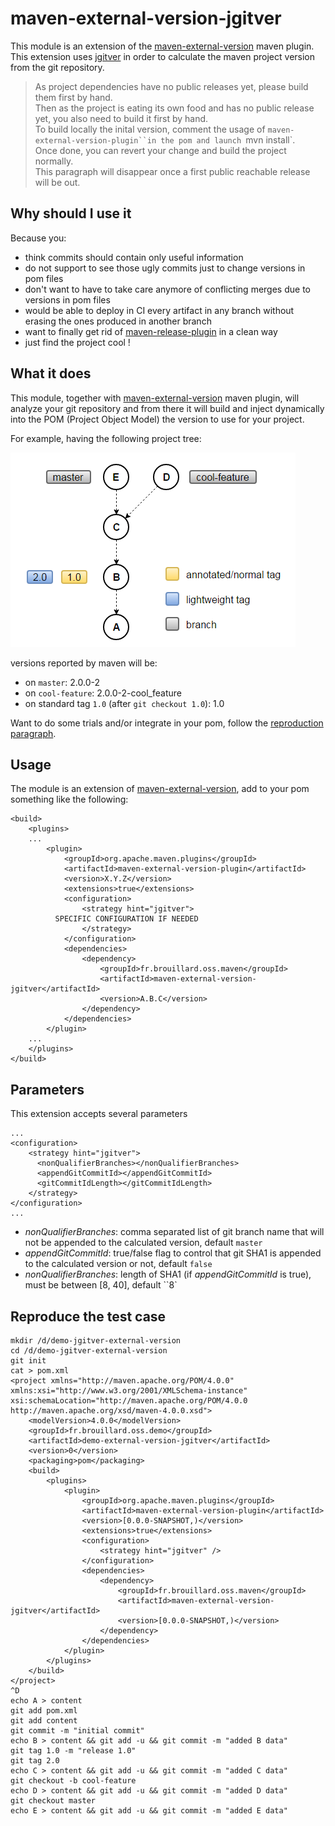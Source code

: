 # maven-external-version-jgitver

This module is an extension of the [maven-external-version](https://github.com/bdemers/maven-external-version) maven plugin. This extension uses [jgitver](https://github.com/McFoggy/jgitver) in order to calculate the maven project version from the git repository.

> As project dependencies have no public releases yet, please build them first by hand.  
> Then as the project is eating its own food and has no public release yet, you also need to build it first by hand.  
> To build locally the inital version, comment the usage of `maven-external-version-plugin``in the pom and launch `mvn install`.  
> Once done, you can revert your change and build the project normally.  
> This paragraph will disappear once a first public reachable release will be out.

## Why should I use it

Because you:

- think commits should contain only useful information
- do not support to see those ugly commits just to change versions in pom files
- don't want to have to take care anymore of conflicting merges due to versions in pom files
- would be able to deploy in CI every artifact in any branch without erasing the ones produced in another branch
- want to finally get rid of [maven-release-plugin](https://maven.apache.org/maven-release/maven-release-plugin/) in a clean way
- just find the project cool !

## What it does

This module, together with [maven-external-version](https://github.com/bdemers/maven-external-version) maven plugin, will analyze your git repository and from there it will build and inject dynamically into the POM (Project Object Model) the version to use for your project.

For example, having the following project tree:

![Standard git example](src/images/standard-example.png?raw=true "Standard git example")

versions reported by maven will be:

- on `master`: 2.0.0-2
- on `cool-feature`: 2.0.0-2-cool_feature
- on standard tag `1.0` (after `git checkout 1.0`): 1.0

Want to do some trials and/or integrate in your pom, follow the [reproduction paragraph](#reproduce-the-test-case).

## Usage

The module is an extension of [maven-external-version](https://github.com/bdemers/maven-external-version), add to your pom something like the following:   

```
<build>
    <plugins>
    ...
        <plugin>
            <groupId>org.apache.maven.plugins</groupId>
            <artifactId>maven-external-version-plugin</artifactId>
            <version>X.Y.Z</version>
            <extensions>true</extensions>
            <configuration>
                <strategy hint="jgitver">
          SPECIFIC CONFIGURATION IF NEEDED
                </strategy>
            </configuration>
            <dependencies>
                <dependency>
                    <groupId>fr.brouillard.oss.maven</groupId>
                    <artifactId>maven-external-version-jgitver</artifactId>
                    <version>A.B.C</version>
                </dependency>
            </dependencies>
        </plugin>
    ...
    </plugins>
</build>
```

## Parameters

This extension accepts several parameters

```
...
<configuration>
    <strategy hint="jgitver">
      <nonQualifierBranches></nonQualifierBranches>
      <appendGitCommitId></appendGitCommitId>
      <gitCommitIdLength></gitCommitIdLength>
    </strategy>
</configuration>
...
```

- _nonQualifierBranches_: comma separated list of git branch name that will not be appended to the calculated version, default `master`  
- _appendGitCommitId_: true/false flag to control that git SHA1 is appended to the calculated version or not, default `false`
- _nonQualifierBranches_: length of SHA1 (if _appendGitCommitId_ is true), must be between [8, 40], default ``8`   
 
## Reproduce the test case

```
mkdir /d/demo-jgitver-external-version
cd /d/demo-jgitver-external-version
git init
cat > pom.xml
<project xmlns="http://maven.apache.org/POM/4.0.0" xmlns:xsi="http://www.w3.org/2001/XMLSchema-instance" 
xsi:schemaLocation="http://maven.apache.org/POM/4.0.0 http://maven.apache.org/xsd/maven-4.0.0.xsd">
    <modelVersion>4.0.0</modelVersion>
    <groupId>fr.brouillard.oss.demo</groupId>
    <artifactId>demo-external-version-jgitver</artifactId>
    <version>0</version>
    <packaging>pom</packaging>
    <build>
        <plugins>
            <plugin>
                <groupId>org.apache.maven.plugins</groupId>
                <artifactId>maven-external-version-plugin</artifactId>
                <version>[0.0.0-SNAPSHOT,)</version>
                <extensions>true</extensions>
                <configuration>
                    <strategy hint="jgitver" />
                </configuration>
                <dependencies>
                    <dependency>
                        <groupId>fr.brouillard.oss.maven</groupId>
                        <artifactId>maven-external-version-jgitver</artifactId>
                        <version>[0.0.0-SNAPSHOT,)</version>
                    </dependency>
                </dependencies>
            </plugin>
        </plugins>
    </build>
</project>
^D
echo A > content
git add pom.xml
git add content
git commit -m "initial commit"
echo B > content && git add -u && git commit -m "added B data"
git tag 1.0 -m "release 1.0"
git tag 2.0
echo C > content && git add -u && git commit -m "added C data"
git checkout -b cool-feature
echo D > content && git add -u && git commit -m "added D data"
git checkout master
echo E > content && git add -u && git commit -m "added E data"
```


 